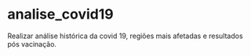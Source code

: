 # analise_covid19
Realizar análise histórica da covid 19, regiões mais afetadas e resultados pós vacinação.
